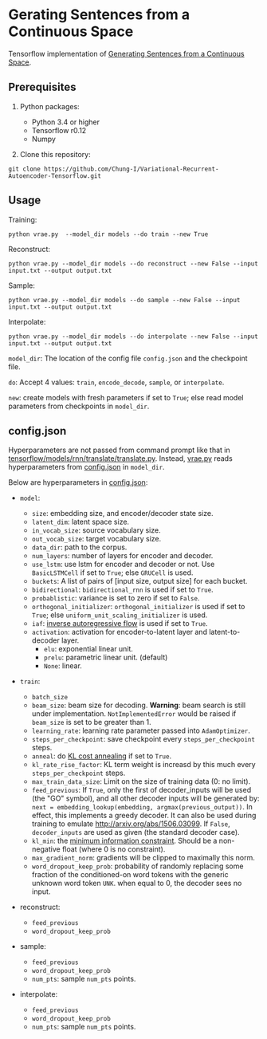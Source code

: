 # Gerating Sentences from a Continuous Space

Tensorflow implementation of [Generating Sentences from a Continuous Space](https://arxiv.org/abs/1511.06349).

## Prerequisites

1. Python packages:
    - Python 3.4 or higher
    - Tensorflow r0.12
    - Numpy

2. Clone this repository:
```shell=
git clone https://github.com/Chung-I/Variational-Recurrent-Autoencoder-Tensorflow.git
```

## Usage


Training:
```shell=
python vrae.py  --model_dir models --do train --new True
```

Reconstruct:
```shell=
python vrae.py --model_dir models --do reconstruct --new False --input input.txt --output output.txt
```

Sample:
```shell=
python vrae.py --model_dir models --do sample --new False --input input.txt --output output.txt
```

Interpolate:
```shell=
python vrae.py --model_dir models --do interpolate --new False --input input.txt --output output.txt
```

`model_dir`: The location of the config file `config.json` and the checkpoint file.

`do`: Accept 4 values: `train`, `encode_decode`, `sample`, or `interpolate`.

`new`: create models with fresh parameters if set to `True`; else read model parameters from checkpoints in `model_dir`.

## config.json

Hyperparameters are not passed from command prompt like that in [tensorflow/models/rnn/translate/translate.py](https://github.com/tensorflow/tensorflow/blob/r0.12/tensorflow/models/rnn/translate/translate.py). Instead, [vrae.py](https://github.com/Chung-I/Variational-Recurrent-Autoencoder-Tensorflow/blob/master/vrae.py) reads hyperparameters from [config.json](https://github.com/Chung-I/Variational-Recurrent-Autoencoder-Tensorflow/blob/master/models/config.json) in `model_dir`.

Below are hyperparameters in [config.json](https://github.com/Chung-I/Variational-Recurrent-Autoencoder-Tensorflow/blob/master/models/config.json):

- `model`:
    - `size`: embedding size, and encoder/decoder state size.
    - `latent_dim`: latent space size.
    - `in_vocab_size`: source vocabulary size.
    - `out_vocab_size`: target vocabulary size.
    - `data_dir`: path to the corpus.
    - `num_layers`: number of layers for encoder and decoder.
    - `use_lstm`: use lstm for encoder and decoder or not. Use `BasicLSTMCell` if set to `True`; else `GRUCell` is used.
    - `buckets`: A list of pairs of [input size, output size] for each bucket.
    - `bidirectional`: `bidirectional_rnn` is used if set to `True`.
    - `probablistic`: variance is set to zero if set to `False`.
    - `orthogonal_initializer`: `orthogonal_initializer` is used if set to `True`; else `uniform_unit_scaling_initializer` is used.
    - `iaf`: [inverse autoregressive flow](https://github.com/openai/iaf) is used if set to `True`.
    - `activation`: activation for encoder-to-latent layer and latent-to-decoder layer.
        - `elu`: exponential linear unit.
        - `prelu`: parametric linear unit. (default)
        - `None`: linear.
- `train`:
    - `batch_size`
    - `beam_size`: beam size for decoding. __Warning__: beam search is still under implementation. `NotImplementedError` would be raised if `beam_size` is set to be greater than 1.
    - `learning_rate`: learning rate parameter passed into `AdamOptimizer`.
    - `steps_per_checkpoint`: save checkpoint every `steps_per_checkpoint` steps.
    - `anneal`: do [KL cost annealing](https://aclweb.org/anthology/K/K16/K16-1002.pdf#page=4) if set to `True`.
    - `kl_rate_rise_factor`: KL term weight is increasd by this much every `steps_per_checkpoint` steps.
    - `max_train_data_size`: Limit on the size of training data (0: no limit).
    - `feed_previous`: If `True`, only the first of decoder_inputs will be
      used (the "GO" symbol), and all other decoder inputs will be generated by: `next = embedding_lookup(embedding, argmax(previous_output))`. In effect, this implements a greedy decoder. It can also be used during training to emulate http://arxiv.org/abs/1506.03099. If `False`, `decoder_inputs` are used as given (the standard decoder case).
    - `kl_min`: the [minimum information constraint](https://arxiv.org/pdf/1606.04934v1.pdf#page=7). Should be a non-negative float (where 0 is no constraint).
    - `max_gradient_norm`: gradients will be clipped to maximally this norm.
    - `word_dropout_keep_prob`: probability of  randomly replacing some fraction of the conditioned-on word tokens with the generic unknown word token `UNK`. when equal to 0, the decoder sees no input.

- reconstruct:
    - `feed_previous`
    - `word_dropout_keep_prob`
- sample:
    - `feed_previous`
    - `word_dropout_keep_prob`
    - `num_pts`: sample `num_pts` points.
- interpolate:
    - `feed_previous`
    - `word_dropout_keep_prob`
    - `num_pts`: sample `num_pts` points.

